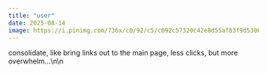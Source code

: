 ```yaml
---
title: "user"
date: 2025-08-14
image: https://i.pinimg.com/736x/c0/92/c5/c092c57320c42e8d55af83f9d5306314.jpg
---
```


consolidate, like bring links out to the main page, less clicks, but more overwhelm...\n\n